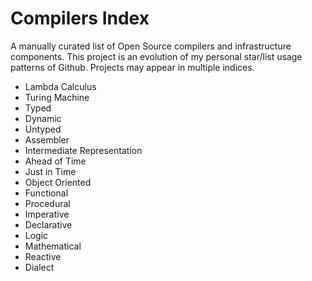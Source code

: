# Compilers Index
A manually curated list of Open Source compilers and infrastructure components. This project is an evolution of my personal star/list usage patterns of Github. Projects may appear in multiple indices.

- Lambda Calculus
- Turing Machine
- Typed
- Dynamic
- Untyped
- Assembler
- Intermediate Representation
- Ahead of Time
- Just in Time
- Object Oriented
- Functional
- Procedural
- Imperative
- Declarative
- Logic
- Mathematical
- Reactive
- Dialect
